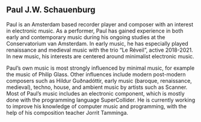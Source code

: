 ## Paul J.W. Schauenburg

Paul is an Amsterdam based recorder player and composer with an interest in electronic music. As a performer, Paul has gained experience in both early and contemporary music during his ongoing studies at the Conservatorium van Amsterdam. In early music, he has especially played renaissance and medieval music with the trio “Le Réveil”, active 2018-2021. In new music, his interests are centered around minimalist electronic music.

Paul’s own music is most strongly influenced by minimal music, for example the music of Philip Glass. Other influences include modern post-modern composers such as Hildur Guðnadóttir, early music (baroque, renaissance, medieval), techno, house, and ambient music by artists such as Scanner. Most of Paul’s music includes an electronic component, which is mostly done with the programming language SuperCollider. He is currently working to improve his knowledge of computer music and programming, with the help of his composition teacher Jorrit Tamminga.
